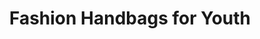 ---
layout: project
active: false
permalink: /optari/
title: "Fashion Handbags for Youth"
client:
description: "Fun, brightly colored, durable, waterproof and easy to keep clean bags are an ideal choice for taking it to the pool, beach or just for a walk."
challenge: "Optari wanted us to design a tote-bag inspired by the popular Crocs shoes, to be a fashion accessory for girls and young women."
result: "The design is visually very loud because these bags are bought as an accessory statement. The holes for charms allow even louder statements of the individualized style. The nature of the EVA material makes it brightly colored, durable, waterproof and easy to keep clean, an ideal bag to take wherever life takes you."
services:
 - "Form exploration"
 - "3D CAD"
main_image: "/assets/images/projects/optari/main.jpg"
images:
 - "/assets/images/projects/optari/01.jpg"
 - "/assets/images/projects/optari/02.jpg"
 - "/assets/images/projects/optari/03.jpg"
---